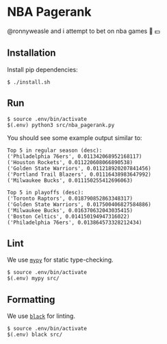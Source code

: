 # NBA Pagerank
@ronnyweasle and i attempt to bet on nba games :basketball: :dollar:

## Installation

Install pip dependencies:
```
$ ./install.sh
```

## Run

```
$ source .env/bin/activate
$(.env) python3 src/nba_pagerank.py
```

You should see some example output similar to:
```
Top 5 in regular season (desc):
('Philadelphia 76ers', 0.011342068952168117)
('Houston Rockets', 0.011220608066890538)
('Golden State Warriors', 0.011218920207841456)
('Portland Trail Blazers', 0.01116438983647992)
('Milwaukee Bucks', 0.011150255412696063)

Top 5 in playoffs (desc):
('Toronto Raptors', 0.018790852863348317)
('Golden State Warriors', 0.017500406827584886)
('Milwaukee Bucks', 0.016370632043035415)
('Boston Celtics', 0.014150194947316022)
('Philadelphia 76ers', 0.013864573328212434)
```

## Lint

We use [`mypy`](https://github.com/python/mypy) for static type-checking.
```
$ source .env/bin/activate
$(.env) mypy src/
```

## Formatting 

We use [`black`](https://github.com/psf/black) for linting.
```
$ source .env/bin/activate
$(.env) black src/
```
